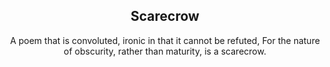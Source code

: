 <div align="center">

## Scarecrow

A poem that is convoluted, ironic in that it cannot be refuted,
For the nature of obscurity, rather than maturity, is a scarecrow.
